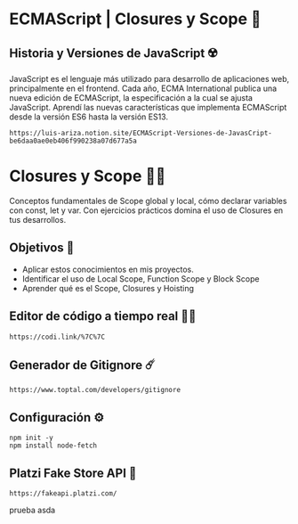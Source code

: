 # ECMAScript  |  Closures y Scope :rocket:


## Historia y Versiones de JavaScript :radioactive:


JavaScript es el lenguaje más utilizado para desarrollo de aplicaciones web, principalmente en el frontend. Cada año, ECMA International publica una nueva edición de ECMAScript, la especificación a la cual se ajusta JavaScript. Aprendí las nuevas características que implementa ECMAScript desde la versión ES6 hasta la versión ES13.
    
    https://luis-ariza.notion.site/ECMAScript-Versiones-de-JavasCript-be6daa0ae0eb406f990238a07d677a5a
    
# Closures y Scope  :yellow_heart::telescope:

Conceptos fundamentales de Scope global y local, cómo declarar variables con const, let y var. Con ejercicios prácticos domina el uso de Closures en tus desarrollos.

## Objetivos :rocket:
 
* Aplicar estos conocimientos en mis proyectos.
* Identificar el uso de Local Scope, Function Scope y Block Scope
* Aprender qué es el Scope, Closures y Hoisting


## Editor de código a tiempo real :man_technologist:
    https://codi.link/%7C%7C
    
## Generador de Gitignore :comet: 
    https://www.toptal.com/developers/gitignore

## Configuración :gear:
    npm init -y 
    npm install node-fetch

## Platzi Fake Store API :green_heart:
    https://fakeapi.platzi.com/

prueba
asda